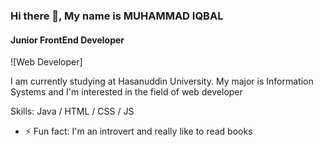 ### Hi there 👋, My name is MUHAMMAD IQBAL
#### Junior FrontEnd Developer
![Web Developer]

I am currently studying at Hasanuddin University. My major is Information Systems and I'm interested in the field of web developer

Skills: Java / HTML / CSS / JS

- ⚡ Fun fact: I'm an introvert and really like to read books 


